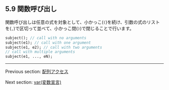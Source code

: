 ## 5.9 関数呼び出し

関数呼び出しは任意の式を対象として、小かっこ(`(`)を続け、引数の式のリストを(`,`)で区切って並べて、小かっこ閉(`)`)で閉じることで行います。

```haxe
subject(); // call with no arguments
subject(e1); // call with one argument
subject(e1, e2); // call with two arguments
// call with multiple arguments
subject(e1, ..., eN);
```

---

Previous section: [配列アクセス](expression-array-access.md)

Next section: [var(変数宣言)](expression-var.md)